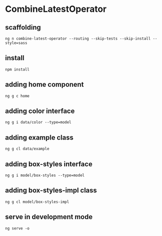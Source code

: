 # CombineLatestOperator

## scaffolding

```shell
ng n combine-latest-operator --routing --skip-tests --skip-install --style=sass
```

## install

```shell
npm install
```

## adding home component

```shell
ng g c home
```

## adding color interface

```shell
ng g i data/color --type=model
```

## adding example class

```shell
ng g cl data/example
```

## adding box-styles interface

```shell
ng g i model/box-styles --type=model
```

## adding box-styles-impl class

```shell
ng g cl model/box-styles-impl
```

## serve in development mode

```shell
ng serve -o
```
